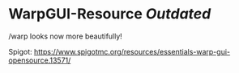 # WarpGUI-Resource     *Outdated*
/warp looks now more beautifully!

Spigot: https://www.spigotmc.org/resources/essentials-warp-gui-opensource.13571/
